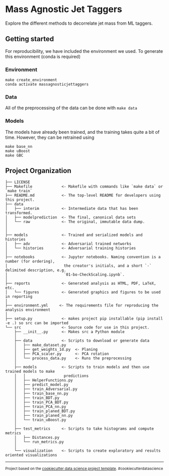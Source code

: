 # Mass Agnostic Jet Taggers

Explore the different methods to decorrelate jet mass from ML taggers.

## Getting started
For reproducibility, we have included the environment we used.
To generate this environment (conda is required)
### Environment
```
make create_environment
conda activate massagnosticjettaggers
```
### Data
All of the preprocessing of the data can be done with `make data`
### Models
The models have already been trained, and the training takes quite a bit of time. However, they can be retrained using
```
make base_nn
make uBoost
make GBC
```

## Project Organization

    ├── LICENSE
    ├── Makefile             <- Makefile with commands like `make data` or `make train`
    ├── README.md            <- The top-level README for developers using this project.
    ├── data
    │   ├── interim          <- Intermediate data that has been transformed.
    │   ├── modelprediction  <- The final, canonical data sets
    │   └── raw              <- The original, immutable data dump.
    │
    │
    ├── models               <- Trained and serialized models and histories
    │   ├── adv              <- Adversarial trained networks
    │   └── histories        <- Adversarial training histories
    │
    ├── notebooks            <- Jupyter notebooks. Naming convention is a number (for ordering),
    │                         the creator's initials, and a short `-` delimited description, e.g.
    │                         `01-bo-CheckScaling.ipynb`.
    │
    ├── reports              <- Generated analysis as HTML, PDF, LaTeX, etc.
    │   └── figures          <- Generated graphics and figures to be used in reporting
    │
    ├── environment.yml     <- The requirements file for reproducing the analysis environment
    │
    ├── setup.py             <- makes project pip installable (pip install -e .) so src can be imported
    └── src                  <- Source code for use in this project.
        ├── __init__.py      <- Makes src a Python module
        │
        ├── data             <- Scripts to download or generate data
        │   ├── make_dataset.py   
        │   ├── get_weights_1d.py  <- Planing
        │   ├── PCA_scaler.py      <- PCA rotation
        │   └── process_data.py    <- Runs the preprocessing
        │
        ├── models           <- Scripts to train models and then use trained models to make
        │   │                 predictions
        │   ├── HelperFunctions.py
        │   ├── predict_model.py
        │   ├── train_Adversarial.py
        │   ├── train_base_nn.py
        │   ├── train_BDT.py
        │   ├── train_PCA_BDT.py
        │   ├── train_PCA_nn.py
        │   ├── train_planed_BDT.py
        │   ├── train_planed_nn.py
        │   └── train_uBoost.py
        │
        ├── test_metrics     <- Scripts to take histograms and compute metrics
        │   ├── Distances.py
        │   └── run_metrics.py
        │
        └── visualization    <- Scripts to create exploratory and results oriented visualizations



--------

<p><small>Project based on the <a target="_blank" href="https://drivendata.github.io/cookiecutter-data-science/">cookiecutter data science project template</a>. #cookiecutterdatascience</small></p>
